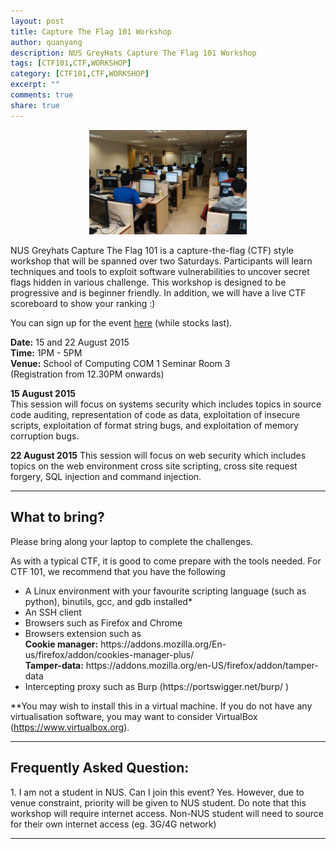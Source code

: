```yaml
---
layout: post
title: Capture The Flag 101 Workshop
author: quanyang
description: NUS GreyHats Capture The Flag 101 Workshop
tags: [CTF101,CTF,WORKSHOP]
category: [CTF101,CTF,WORKSHOP]
excerpt: ""
comments: true
share: true
---
```

<center><img src="/write-ups/resources/images/ctf101/thectf.jpg" width="50%" height="50%"></center>
<p>
NUS Greyhats Capture The Flag 101 is a capture-the-flag (CTF) style workshop that will be spanned over two Saturdays. Participants will learn techniques and tools to exploit software vulnerabilities to uncover secret flags hidden in various challenge. This workshop is designed to be progressive and is beginner friendly. In addition, we will have a live CTF scoreboard to show your ranking :)  
</p>
<p>
You can sign up for the event <a href="https://docs.google.com/forms/d/1ppvnaRWzhwuSZ60CIKem4E37eyLQMbfltEw_xmutMBU/">here</a> (while stocks last).
</p>
<p>
<b>Date:</b> 15 and 22 August 2015<br>
<b>Time:</b> 1PM - 5PM<br>
<b>Venue:</b> School of Computing COM 1 Seminar Room 3 <br>
(Registration from 12.30PM onwards)
</p>
<p>
<b>15 August 2015</b><br>
This session will focus on systems security which includes topics in source code auditing, representation of code as data, exploitation of insecure scripts, exploitation of format string bugs, and exploitation of memory corruption bugs.
</p>

<b>22 August 2015</b>
This session will focus on web security which includes topics on the web environment cross site scripting, cross site request forgery, SQL injection and command injection. 



**********************************************************************************************************
<h2>What to bring?</h2>
Please bring along your laptop to complete the challenges. 

As with a typical CTF, it is good to come prepare with the tools needed. For CTF 101, we recommend that you have the following

<ul>
<li>A Linux environment with your favourite scripting language (such as python), binutils, gcc, and gdb installed*</li>
<li>An SSH client</li>
<li>Browsers such as Firefox and Chrome </li>
<li>Browsers extension such as<br>
<b>Cookie manager:</b> https://addons.mozilla.org/En-us/firefox/addon/cookies-manager-plus/ <br>
<b>Tamper-data:</b> https://addons.mozilla.org/en-US/firefox/addon/tamper-data</li>
<li>Intercepting proxy such as Burp (https://portswigger.net/burp/ )</li>
</ul>

**You may wish to install this in a virtual machine. If you do not have any virtualisation software, you may want to consider VirtualBox (https://www.virtualbox.org). 

**********************************************************************************************************

<h2>Frequently Asked Question:</h2>
1. I am not a student in NUS. Can I join this event? 
Yes. However, due to venue constraint, priority will be given to NUS student. Do note that this workshop will require internet access. Non-NUS student will need to source for their own internet access (eg. 3G/4G network) 

**********************************************************************************************************

